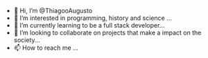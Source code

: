 - 👋 Hi, I’m @ThiagooAugusto
- 👀 I’m interested in programming, history and science ...
- 🌱 I’m currently learning to be a full stack developer...
- 💞️ I’m looking to collaborate on  projects that make a impact on the society...
- 📫 How to reach me ...

<!---
ThiagooAugusto/ThiagooAugusto is a ✨ special ✨ repository because its `README.md` (this file) appears on your GitHub profile.
You can click the Preview link to take a look at your changes.
--->
